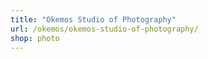 ```yaml
---
title: "Okemos Studio of Photography"
url: /okemos/okemos-studio-of-photography/
shop: photo
---
```

